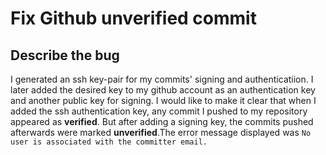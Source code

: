# Fix Github unverified commit
  ## Describe the bug
   I generated an ssh key-pair for my commits' signing and authenticatiion. I later added the desired key to my github account as an authentication key and another public key for signing. I would like to make it clear that when I added the ssh authentication key, any commit I pushed to my repository appeared as **verified**. But after adding a signing key, the commits pushed afterwards were marked **unverified**.The error message displayed was `No user is associated with the committer email.` 
    
